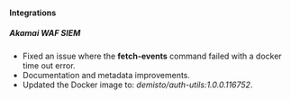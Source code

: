 
#### Integrations

##### Akamai WAF SIEM

- Fixed an issue where the **fetch-events** command failed with a docker time out error.
- Documentation and metadata improvements.
- Updated the Docker image to: *demisto/auth-utils:1.0.0.116752*.

